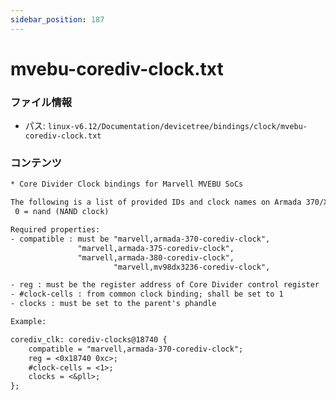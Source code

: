 ```yaml
---
sidebar_position: 187
---
```

# mvebu-corediv-clock.txt

### ファイル情報

- パス: `linux-v6.12/Documentation/devicetree/bindings/clock/mvebu-corediv-clock.txt`

### コンテンツ

```txt
* Core Divider Clock bindings for Marvell MVEBU SoCs

The following is a list of provided IDs and clock names on Armada 370/XP:
 0 = nand (NAND clock)

Required properties:
- compatible : must be "marvell,armada-370-corediv-clock",
		       "marvell,armada-375-corediv-clock",
		       "marvell,armada-380-corediv-clock",
                       "marvell,mv98dx3236-corediv-clock",

- reg : must be the register address of Core Divider control register
- #clock-cells : from common clock binding; shall be set to 1
- clocks : must be set to the parent's phandle

Example:

corediv_clk: corediv-clocks@18740 {
	compatible = "marvell,armada-370-corediv-clock";
	reg = <0x18740 0xc>;
	#clock-cells = <1>;
	clocks = <&pll>;
};

```
